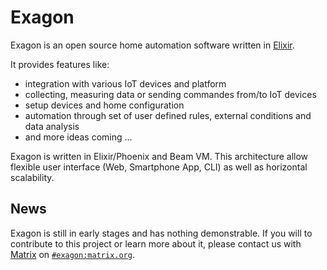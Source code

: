 # Exagon

Exagon is an open source home automation software written in [Elixir](https://elixir-lang.org). 

It provides features like:
 - integration with various IoT devices and platform
 - collecting, measuring data or sending commandes from/to IoT devices
 - setup devices and home configuration
 - automation through set of user defined rules, external conditions and data analysis
 - and more ideas coming ...

Exagon is written in Elixir/Phoenix and Beam VM. This architecture allow flexible user interface (Web, Smartphone App, CLI) as well as horizontal scalability.

## News

Exagon is still in early stages and has nothing demonstrable. If you will to contribute to this project or learn more about it, please contact us with [Matrix](https://matrix.org) on [`#exagon:matrix.org`](https://matrix.to/#/#exagon:matrix.org).
